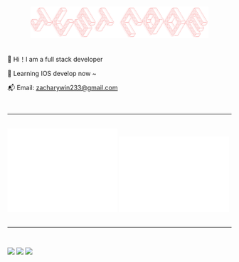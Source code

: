 <div align="center"><img alt="" width="400" src="./banner.png" alt=""></img></div>
<br>
<br>
🫰 Hi！I am a full stack developer

🎯 Learning IOS develop now ~

📬 Email: zacharywin233@gmail.com

<br/>
<hr />
<br/>

<div>
<div style="width:49%;display:inline-block;"><img alt="" src="./github-metrics.svg" ></div>
<div style="width:49%;display:inline-block;"><img alt="" src="./isocalendar.fullyear.svg"></div>
</div>
<br/>
<hr/>
<br/>

[![](https://raw.githubusercontent.com/ZacharyWin/ZacharyWin/main/profile-summary-card-output/default/0-profile-details.svg)](https://github.com/vn7n24fzkq/github-profile-summary-cards)
 [![](https://raw.githubusercontent.com/ZacharyWin/ZacharyWin/main/profile-summary-card-output/default/2-most-commit-language.svg)](https://github.com/vn7n24fzkq/github-profile-summary-cards)
[![](https://raw.githubusercontent.com/ZacharyWin/ZacharyWin/main/profile-summary-card-output/default/4-productive-time.svg)](https://github.com/vn7n24fzkq/github-profile-summary-cards)
